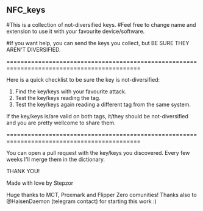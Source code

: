 ## NFC_keys

#This is a collection of not-diversified keys.
#Feel free to change name and extension to use it with your favourite device/software.


#If you want help, you can send the keys you collect, but BE SURE THEY AREN'T DIVERSIFIED.

============================================================================================

  Here is a quick checklist to be sure the key is not-diversified:
 
  1) Find the key/keys with your favourite attack.
  2) Test the key/keys reading the tag.
  3) Test the key/keys again reading a different tag from the same system.
 
  If the key/keys is/are valid on both tags, it/they should be not-diversified and you are pretty wellcome to share them.
  
============================================================================================

You can open a pull request with the key/keys you discovered.
Every few weeks I'll merge them in the dictionary.

THANK YOU!

Made with love by Stepzor



Huge thanks to MCT, Proxmark and Flipper Zero comunities!
Thanks also to @HaisenDaemon (telegram contact) for starting this work :)
